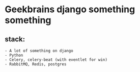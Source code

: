 # Geekbrains django something something

## stack:
	- A lot of something on django
	- Python
	- Celery, celery-beat (with eventlet for win)
    - RabbitMQ, Redis, postgres




